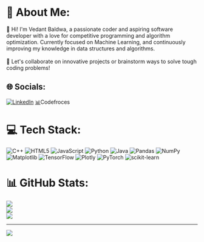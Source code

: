 # 💫 About Me:
👋 Hi! I'm Vedant Baldwa, a passionate coder and aspiring software developer with a love for competitive programming and algorithm optimization. Currently focused on Machine Learning, and continuously improving my knowledge in data structures and algorithms.<br><br>🚀 Let's collaborate on innovative projects or brainstorm ways to solve tough coding problems!


## 🌐 Socials:
[![LinkedIn](https://img.shields.io/badge/LinkedIn-%230077B5.svg?logo=linkedin&logoColor=white)](https://linkedin.com/in/https://www.linkedin.com/in/vedant-baldwa-94b37b2a7/) 
[📊](https://codeforces.com/profile/TheReal_Slim)Codefroces

# 💻 Tech Stack:
![C++](https://img.shields.io/badge/c++-%2300599C.svg?style=flat&logo=c%2B%2B&logoColor=white) ![HTML5](https://img.shields.io/badge/html5-%23E34F26.svg?style=flat&logo=html5&logoColor=white) ![JavaScript](https://img.shields.io/badge/javascript-%23323330.svg?style=flat&logo=javascript&logoColor=%23F7DF1E) ![Python](https://img.shields.io/badge/python-3670A0?style=flat&logo=python&logoColor=ffdd54) ![Java](https://img.shields.io/badge/java-%23ED8B00.svg?style=flat&logo=openjdk&logoColor=white) ![Pandas](https://img.shields.io/badge/pandas-%23150458.svg?style=flat&logo=pandas&logoColor=white) ![NumPy](https://img.shields.io/badge/numpy-%23013243.svg?style=flat&logo=numpy&logoColor=white) ![Matplotlib](https://img.shields.io/badge/Matplotlib-%23ffffff.svg?style=flat&logo=Matplotlib&logoColor=black) ![TensorFlow](https://img.shields.io/badge/TensorFlow-%23FF6F00.svg?style=flat&logo=TensorFlow&logoColor=white) ![Plotly](https://img.shields.io/badge/Plotly-%233F4F75.svg?style=flat&logo=plotly&logoColor=white) ![PyTorch](https://img.shields.io/badge/PyTorch-%23EE4C2C.svg?style=flat&logo=PyTorch&logoColor=white) ![scikit-learn](https://img.shields.io/badge/scikit--learn-%23F7931E.svg?style=flat&logo=scikit-learn&logoColor=white)
# 📊 GitHub Stats:
![](https://github-readme-stats.vercel.app/api?username=Vedant-Baldwa&theme=dark&hide_border=false&include_all_commits=false&count_private=false)<br/>
![](https://github-readme-streak-stats.herokuapp.com/?user=Vedant-Baldwa&theme=dark&hide_border=false)<br/>
![](https://github-readme-stats.vercel.app/api/top-langs/?username=Vedant-Baldwa&theme=dark&hide_border=false&include_all_commits=false&count_private=false&layout=compact)

---
[![](https://visitcount.itsvg.in/api?id=Vedant-Baldwa&icon=0&color=0)](https://visitcount.itsvg.in)

<!-- Proudly created with GPRM ( https://gprm.itsvg.in ) -->
